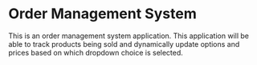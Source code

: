 # Order Management System
This is an order management system application. This application will be able to track products being sold and dynamically update options and prices based on which dropdown choice is selected. 
